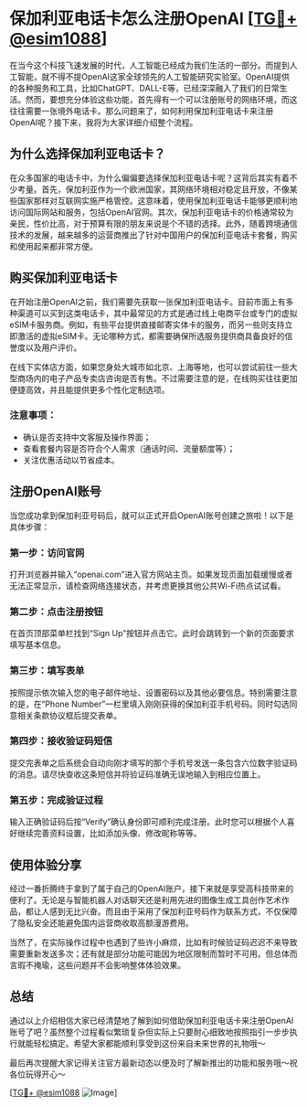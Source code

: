 # 保加利亚电话卡怎么注册OpenAI [[TG💪+ @esim1088](https://t.me/s/esim1088)]

在当今这个科技飞速发展的时代，人工智能已经成为我们生活的一部分。而提到人工智能，就不得不提OpenAI这家全球领先的人工智能研究实验室。OpenAI提供的各种服务和工具，比如ChatGPT、DALL-E等，已经深深融入了我们的日常生活。然而，要想充分体验这些功能，首先得有一个可以注册账号的网络环境，而这往往需要一张境外电话卡。那么问题来了，如何利用保加利亚电话卡来注册OpenAI呢？接下来，我将为大家详细介绍整个流程。

## 为什么选择保加利亚电话卡？

在众多国家的电话卡中，为什么偏偏要选择保加利亚电话卡呢？这背后其实有着不少考量。首先，保加利亚作为一个欧洲国家，其网络环境相对稳定且开放，不像某些国家那样对互联网实施严格管控。这意味着，使用保加利亚电话卡能够更顺利地访问国际网站和服务，包括OpenAI官网。其次，保加利亚电话卡的价格通常较为亲民，性价比高，对于预算有限的朋友来说是个不错的选择。此外，随着跨境通信技术的发展，越来越多的运营商推出了针对中国用户的保加利亚电话卡套餐，购买和使用起来都非常方便。

## 购买保加利亚电话卡

在开始注册OpenAI之前，我们需要先获取一张保加利亚电话卡。目前市面上有多种渠道可以买到这类电话卡，其中最常见的方式是通过线上电商平台或专门的虚拟eSIM卡服务商。例如，有些平台提供直接邮寄实体卡的服务，而另一些则支持立即激活的虚拟eSIM卡。无论哪种方式，都需要确保所选服务提供商具备良好的信誉度以及用户评价。

在线下实体店方面，如果您身处大城市如北京、上海等地，也可以尝试前往一些大型商场内的电子产品专卖店咨询是否有售。不过需要注意的是，在线购买往往更加便捷高效，并且能提供更多个性化定制选项。

### 注意事项：
- 确认是否支持中文客服及操作界面；
- 查看套餐内容是否符合个人需求（通话时间、流量额度等）；
- 关注优惠活动以节省成本。

## 注册OpenAI账号

当您成功拿到保加利亚号码后，就可以正式开启OpenAI账号创建之旅啦！以下是具体步骤：

### 第一步：访问官网
打开浏览器并输入“openai.com”进入官方网站主页。如果发现页面加载缓慢或者无法正常显示，请检查网络连接状态，并考虑更换其他公共Wi-Fi热点试试看。

### 第二步：点击注册按钮
在首页顶部菜单栏找到“Sign Up”按钮并点击它。此时会跳转到一个新的页面要求填写基本信息。

### 第三步：填写表单
按照提示依次输入您的电子邮件地址、设置密码以及其他必要信息。特别需要注意的是，在“Phone Number”一栏里填入刚刚获得的保加利亚手机号码。同时勾选同意相关条款协议框后提交表单。

### 第四步：接收验证码短信
提交完表单之后系统会自动向刚才填写的那个手机号发送一条包含六位数字验证码的消息。请尽快查收这条短信并将验证码准确无误地输入到相应位置上。

### 第五步：完成验证过程
输入正确验证码后按“Verify”确认身份即可顺利完成注册。此时您可以根据个人喜好继续完善资料设置，比如添加头像、修改昵称等等。

## 使用体验分享

经过一番折腾终于拿到了属于自己的OpenAI账户，接下来就是享受高科技带来的便利了。无论是与智能机器人对话聊天还是利用先进的图像生成工具创作艺术作品，都让人感到无比兴奋。而且由于采用了保加利亚号码作为联系方式，不仅保障了隐私安全还能避免国内运营商收取高额漫游费用。

当然了，在实际操作过程中也遇到了些许小麻烦，比如有时候验证码迟迟不来导致需要重新发送多次；还有就是部分功能可能因为地区限制而暂时不可用。但总体而言瑕不掩瑜，这些问题并不会影响整体体验效果。

## 总结

通过以上介绍相信大家已经清楚地了解到如何借助保加利亚电话卡来注册OpenAI账号了吧？虽然整个过程看似繁琐复杂但实际上只要耐心细致地按照指引一步步执行就能轻松搞定。希望大家都能顺利享受到这份来自未来世界的礼物哦～

最后再次提醒大家记得关注官方最新动态以便及时了解新推出的功能和服务哦～祝各位玩得开心～

[[TG💪+ @esim1088](https://t.me/s/esim1088) ![Image](https://i.postimg.cc/4NQfJmqS/Snipaste-2025-05-13-00-14-12.png)]